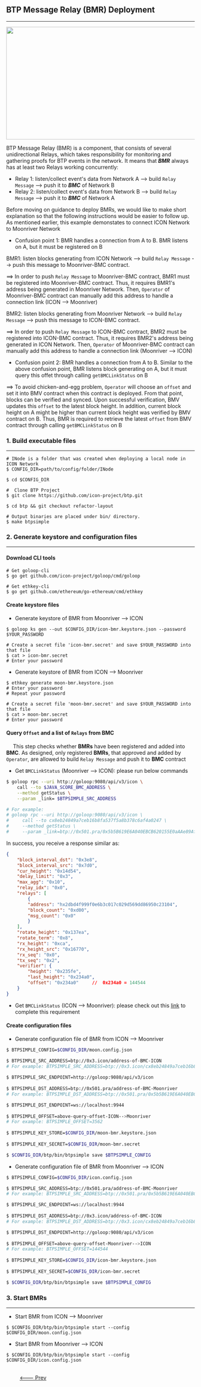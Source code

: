 ## BTP Message Relay (BMR) Deployment

____

<p align="center">
  <img src="./images/Deploy-BMR.png" width="800" height="300" />
</p>

BTP Message Relay (BMR) is a component, that consists of several unidirectional Relays, which takes responsibility for monitoring and gathering proofs for BTP events in the network. It means that ***BMR*** always has at least two Relays working concurrently:

- Relay 1: listen/collect event's data from Network A --> build `Relay Message` --> push it to ***BMC*** of Network B
- Relay 2: listen/collect event's data from Network B --> build `Relay Message` --> push it to ***BMC*** of Network A

Before moving on guidance to deploy BMRs, we would like to make short explanation so that the following instructions would be easier to follow up. As mentioned earlier, this example demonstates to connect ICON Network to Moonriver Network

- Confusion point 1: BMR handles a connection from A to B. BMR listens on A, but it must be registered on B

BMR1: listen blocks generating from ICON Network --> build `Relay Message` --> push this message to Moonriver-BMC contract.

==> In order to push `Relay Message` to Moonriver-BMC contract, BMR1 must be registered into Moonriver-BMC contract. Thus, it requires BMR1's address being generated in Moonriver Network. Then, `Operator` of Moonriver-BMC contract can manually add this address to handle a connection link (ICON --> Moonriver)

BMR2: listen blocks generating from Moonriver Network --> build `Relay Message` --> push this message to ICON-BMC contract.

==> In order to push `Relay Message` to ICON-BMC contract, BMR2 must be registered into ICON-BMC contract. Thus, it requires BMR2's address being generated in ICON Network. Then, `Operator` of Moonriver-BMC contract can manually add this address to handle a connection link (Moonriver --> ICON)

- Confusion point 2: BMR handles a connection from A to B. Similar to the above confusion point, BMR listens block generating on A, but it must query this offet through calling `getBMCLinkStatus` on B

==> To avoid chicken-and-egg problem, `Operator` will choose an `offset` and set it into BMV contract when this contract is deployed. From that point, blocks can be verified and synced. Upon successful verification, BMV updates this `offset` to the latest block height. In addition, current block height on A might be higher than current block height was verified by BMV contract on B. Thus, BMR is required to retrieve the latest `offset` from BMV contract through calling `getBMCLinkStatus` on B

### 1. Build executable files

____

```shell
# INode is a folder that was created when deploying a local node in ICON Network
$ CONFIG_DIR=path/to/config/folder/INode

$ cd $CONFIG_DIR

#  Clone BTP Project
$ git clone https://github.com/icon-project/btp.git

$ cd btp && git checkout refactor-layout

# Output binaries are placed under bin/ directory.
$ make btpsimple
```

### 2. Generate keystore and configuration files

____

#### Download CLI tools

```shell
# Get goloop-cli
$ go get github.com/icon-project/goloop/cmd/goloop

# Get ethkey-cli
$ go get github.com/ethereum/go-ethereum/cmd/ethkey
```

#### Create keystore files

- Generate keystore of BMR from Moonriver --> ICON

```shell
$ goloop ks gen --out $CONFIG_DIR/icon-bmr.keystore.json --password $YOUR_PASSWORD

# Create a secret file 'icon-bmr.secret' and save $YOUR_PASSWORD into that file
$ cat > icon-bmr.secret
# Enter your password
```

- Generate keystore of BMR from ICON --> Moonriver

```shell
$ ethkey generate moon-bmr.keystore.json
# Enter your password
# Repeat your password

# Create a secret file 'moon-bmr.secret' and save $YOUR_PASSWORD into that file
$ cat > moon-bmr.secret
# Enter your password
```

#### Query `Offset` and a list of `Relays` from BMC

&emsp; This step checks whether **BMRs** have been registered and added into **BMC**. As designed, only registered **BMRs**, that approved and added by `Operator`, are allowed to build `Relay Message` and push it to **BMC** contract

- Get `BMCLinkStatus` (Moonriver --> ICON): please run below commands

```bash
$ goloop rpc --uri http://goloop:9080/api/v3/icon \
    call --to $JAVA_SCORE_BMC_ADDRESS \
    --method getStatus \
    --param _link= $BTPSIMPLE_SRC_ADDRESS

# For example:
# goloop rpc --uri http://goloop:9080/api/v3/icon \
#     call --to cx8eb24849a7ceb16b8fa537f5a8b378c6af4a0247 \
#     --method getStatus \
#     --param _link=btp://0x501.pra/0x5b5B619E6A040EBCB620155E0aAAe89AfA45D090
```

In success, you receive a response similar as:

```json
{
    "block_interval_dst": "0x3e8",
    "block_interval_src": "0x7d0",
    "cur_height": "0x14d54",
    "delay_limit": "0x3",
    "max_agg": "0x10",
    "relay_idx": "0x0",
    "relays": [
        {
        "address": "hx2dbd4f999f0e6b3c017c029d569dd86950c23104",
        "block_count": "0xd00",
        "msg_count": "0x0"
        }
    ],
    "rotate_height": "0x137ea",
    "rotate_term": "0x8",
    "rx_height": "0xca",
    "rx_height_src": "0x16770",
    "rx_seq": "0x0",
    "tx_seq": "0x2",
    "verifier": {
        "height": "0x235fe",
        "last_height": "0x234a0",
        "offset": "0x234a0"     //  0x234a0 = 144544
    }
}
```

- Get `BMCLinkStatus` (ICON --> Moonriver): please check out this [link](Smart-Contracts-ICON.md) to complete this requirement

#### Create configuration files

- Generate configuration file of BMR from ICON --> Moonriver

```bash
$ BTPSIMPLE_CONFIG=$CONFIG_DIR/moon.config.json

$ BTPSIMPLE_SRC_ADDRESS=btp://0x3.icon/address-of-BMC-ICON
# For example: BTPSIMPLE_SRC_ADDRESS=btp://0x3.icon/cx8eb24849a7ceb16b8fa537f5a8b378c6af4a0247
  
$ BTPSIMPLE_SRC_ENDPOINT=http://goloop:9080/api/v3/icon
  
$ BTPSIMPLE_DST_ADDRESS=btp://0x501.pra/address-of-BMC-Moonriver
# For example: BTPSIMPLE_DST_ADDRESS=btp://0x501.pra/0x5b5B619E6A040EBCB620155E0aAAe89AfA45D090

$ BTPSIMPLE_DST_ENDPOINT=ws://localhost:9944
  
$ BTPSIMPLE_OFFSET=above-query-offset-ICON-->Moonriver
# For example: BTPSIMPLE_OFFSET=3562
  
$ BTPSIMPLE_KEY_STORE=$CONFIG_DIR/moon-bmr.keystore.json
  
$ BTPSIMPLE_KEY_SECRET=$CONFIG_DIR/moon-bmr.secret

$ $CONFIG_DIR/btp/bin/btpsimple save $BTPSIMPLE_CONFIG
```

- Generate configuration file of BMR from Moonriver --> ICON

```bash
$ BTPSIMPLE_CONFIG=$CONFIG_DIR/icon.config.json

$ BTPSIMPLE_SRC_ADDRESS=btp://0x501.pra/address-of-BMC-Moonriver
# For example: BTPSIMPLE_SRC_ADDRESS=btp://0x501.pra/0x5b5B619E6A040EBCB620155E0aAAe89AfA45D090

$ BTPSIMPLE_SRC_ENDPOINT=ws://localhost:9944
  
$ BTPSIMPLE_DST_ADDRESS=btp://0x3.icon/address-of-BMC-ICON
# For example: BTPSIMPLE_DST_ADDRESS=btp://0x3.icon/cx8eb24849a7ceb16b8fa537f5a8b378c6af4a0247

$ BTPSIMPLE_DST_ENDPOINT=http://goloop:9080/api/v3/icon
  
$ BTPSIMPLE_OFFSET=above-query-offset-Moonriver-->ICON
# For example: BTPSIMPLE_OFFSET=144544
  
$ BTPSIMPLE_KEY_STORE=$CONFIG_DIR/icon-bmr.keystore.json
  
$ BTPSIMPLE_KEY_SECRET=$CONFIG_DIR/icon-bmr.secret

$ $CONFIG_DIR/btp/bin/btpsimple save $BTPSIMPLE_CONFIG
```

### 3. Start BMRs

____

- Start BMR from ICON --> Moonriver

```shell
$ $CONFIG_DIR/btp/bin/btpsimple start --config $CONFIG_DIR/moon.config.json
```

- Start BMR from Moonriver --> ICON

```shell
$ $CONFIG_DIR/btp/bin/btpsimple start --config $CONFIG_DIR/icon.config.json
```

&emsp; &emsp; &emsp; &emsp; &emsp; &emsp; &emsp; &emsp; &emsp; &emsp; &emsp; &emsp; &emsp; &emsp; &emsp; &emsp; &emsp; &emsp; &emsp; &emsp; &emsp; &emsp; &emsp; &emsp; &emsp; &emsp; &emsp; &emsp; &emsp; &emsp;
[<--- Prev](./Smart-Contracts-PRA.md)

<!--<p align="center">-->
<!--  <a href="https://git.baikal.io/icon/btp/-/blob/BTPDocument/Smart-Contracts-PRA.md"><--- Prev</a>-->
<!--</p> -->